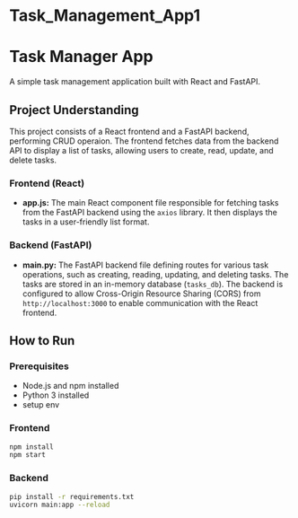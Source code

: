 # Task_Management_App1

# Task Manager App

A simple task management application built with React and FastAPI.

## Project Understanding

This project consists of a React frontend and a FastAPI backend, performing CRUD operaion. The frontend fetches data from the backend API to display a list of tasks, allowing users to create, read, update, and delete tasks.

### Frontend (React)

- **app.js:** The main React component file responsible for fetching tasks from the FastAPI backend using the `axios` library. It then displays the tasks in a user-friendly list format.

### Backend (FastAPI)

- **main.py:** The FastAPI backend file defining routes for various task operations, such as creating, reading, updating, and deleting tasks. The tasks are stored in an in-memory database (`tasks_db`). The backend is configured to allow Cross-Origin Resource Sharing (CORS) from `http://localhost:3000` to enable communication with the React frontend.

## How to Run

### Prerequisites

- Node.js and npm installed
- Python 3 installed
- setup env

### Frontend

```bash
npm install
npm start
```

### Backend

```bash
pip install -r requirements.txt
uvicorn main:app --reload
```


